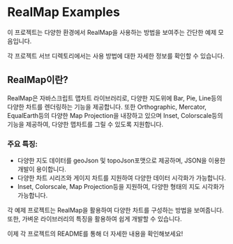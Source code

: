 # RealMap Examples
이 프로젝트는 다양한 환경에서 RealMap을 사용하는 방법을 보여주는 간단한 예제 모음입니다.

각 프로젝트 서브 디렉토리에서는 사용 방법에 대한 자세한 정보를 확인할 수 있습니다.

## RealMap이란?
RealMap은 자바스크립트 맵차트 라이브러리로, 다양한 지도위에 Bar, Pie, Line등의 다양한 차트를 렌더링하는 기능을 제공합니다.
또한 Orthographic, Mercator, EqualEarth등의 다양한 Map Projection을 내장하고 있으며 Inset, Colorscale등의 기능을 제공하여,
다양한 맵차트를 그릴 수 있도록 지원합니다.

### 주요 특징:

- 다양한 지도 데이터를 geoJson 및 topoJson포맷으로 제공하며, JSON을 이용한 개발이 용이합니다.
- 다양한 차트 시리즈와 게이지 차트를 지원하여 다양한 데이터 시각화가 가능합니다.
- Inset, Colorscale, Map Projection등을 지원하여, 다양한 형태의 지도 시각화가 가능합니다.

각 예제 프로젝트는 RealMap을 활용하여 다양한 차트를 구성하는 방법을 보여줍니다. 또한, 가벼운 라이브러리의 특징을 활용하여 쉽게 개발할 수 있습니다.

이제 각 프로젝트의 README를 통해 더 자세한 내용을 확인해보세요!
